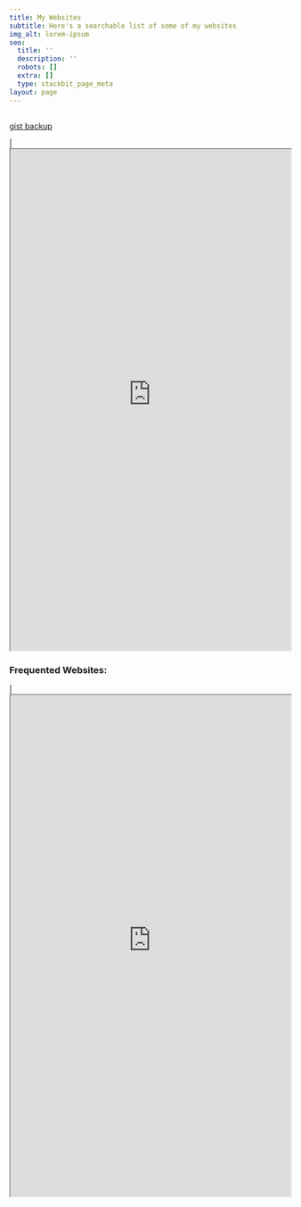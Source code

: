 ```yaml
---
title: My Websites
subtitle: Here's a searchable list of some of my websites
img_alt: lorem-ipsum
seo:
  title: ''
  description: ''
  robots: []
  extra: []
  type: stackbit_page_meta
layout: page
---
```

##

[gist backup](https://en.wikipedia.org/wiki/Hiking)

| <iframe src="https://random-static-html-deploys.netlify.app/my-websites" height="900px" width="100%"> </iframe>


### Frequented Websites:


| <iframe src="https://links-shortcut-site.vercel.app/1-col.html" height="900px" width="100%"> </iframe>
